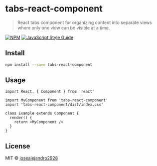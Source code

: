# tabs-react-component

> React tabs component for organizing content into separate views where only one view can be visible at a time.

[![NPM](https://img.shields.io/npm/v/tabs-react-component.svg)](https://www.npmjs.com/package/tabs-react-component) [![JavaScript Style Guide](https://img.shields.io/badge/code_style-standard-brightgreen.svg)](https://standardjs.com)

## Install

```bash
npm install --save tabs-react-component
```

## Usage

```tsx
import React, { Component } from 'react'

import MyComponent from 'tabs-react-component'
import 'tabs-react-component/dist/index.css'

class Example extends Component {
  render() {
    return <MyComponent />
  }
}
```

## License

MIT © [josealejandro2928](https://github.com/josealejandro2928)
